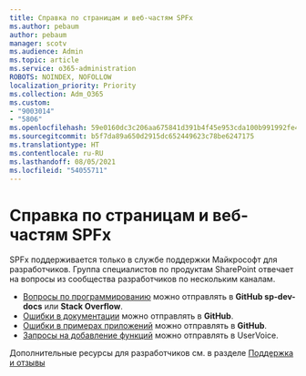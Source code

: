 ```yaml
---
title: Справка по страницам и веб-частям SPFx
ms.author: pebaum
author: pebaum
manager: scotv
ms.audience: Admin
ms.topic: article
ms.service: o365-administration
ROBOTS: NOINDEX, NOFOLLOW
localization_priority: Priority
ms.collection: Adm_O365
ms.custom:
- "9003014"
- "5806"
ms.openlocfilehash: 59e0160dc3c206aa675841d391b4f45e953cda100b991992fe4668d697c9e069
ms.sourcegitcommit: b5f7da89a650d2915dc652449623c78be6247175
ms.translationtype: HT
ms.contentlocale: ru-RU
ms.lasthandoff: 08/05/2021
ms.locfileid: "54055711"
---
```

# <a name="help-with-spfx-pages-and-web-parts"></a>Справка по страницам и веб-частям SPFx

SPFx поддерживается только в службе поддержки Майкрософт для разработчиков. Группа специалистов по продуктам SharePoint отвечает на вопросы из сообщества разработчиков по нескольким каналам.

- [Вопросы по программированию](https://docs.microsoft.com/sharepoint/dev/support-feedback#programming-questions) можно отправлять в **GitHub sp-dev-docs** или **Stack Overflow**.
- [Ошибки в документации](https://docs.microsoft.com/sharepoint/dev/support-feedback#documentation-bugs) можно отправлять в **GitHub**.
- [Ошибки в примерах приложений](https://docs.microsoft.com/sharepoint/dev/support-feedback#sample-application-bugs) можно отправлять в **GitHub**.
- [Запросы на добавление функций](https://docs.microsoft.com/sharepoint/dev/support-feedback#feature-requests) можно отправлять в UserVoice.

Дополнительные ресурсы для разработчиков см. в разделе [Поддержка и отзывы](https://docs.microsoft.com/sharepoint/dev/support-feedback)